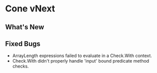 # Cone vNext

## What's New

## Fixed Bugs
* ArrayLength expressions failed to evaluate in a Check.With context.
* Check.With didn't properly handle 'input' bound predicate method checks. 